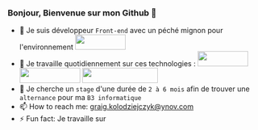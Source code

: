 ### Bonjour, Bienvenue sur mon Github 👋

- 🔭 Je suis développeur ```Front-end``` avec un péché mignon pour l'environnement <img src="https://img.shields.io/badge/React-20232A?style=for-the-badge&logo=react&logoColor=61DAFB" width="100" height="30">
- 🌱 Je travaille quotidiennement sur ces technologies : <img src="https://img.shields.io/badge/React-20232A?style=for-the-badge&logo=react&logoColor=61DAFB" width="100" height="30"> <img src="https://img.shields.io/badge/JavaScript-323330?style=for-the-badge&logo=javascript&logoColor=F7DF1E" width="120" height="30"> <img src="https://img.shields.io/badge/React_Native-20232A?style=for-the-badge&logo=react&logoColor=61DAFB" width="150" height="30">
- 👯 Je cherche un ```stage``` d'une durée de ```2 à 6 mois``` afin de trouver une ```alternance``` pour ma ```B3 informatique``` 
- 📫 How to reach me: graig.kolodziejczyk@ynov.com
- ⚡ Fun fact: Je travaille sur 





